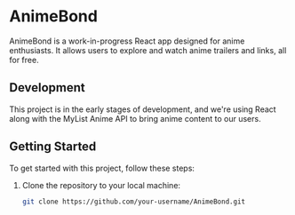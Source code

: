 # AnimeBond

AnimeBond is a work-in-progress React app designed for anime enthusiasts. It allows users to explore and watch anime trailers and links, all for free.

## Development

This project is in the early stages of development, and we're using React along with the MyList Anime API to bring anime content to our users.

## Getting Started

To get started with this project, follow these steps:

1. Clone the repository to your local machine:
   ```bash
   git clone https://github.com/your-username/AnimeBond.git
